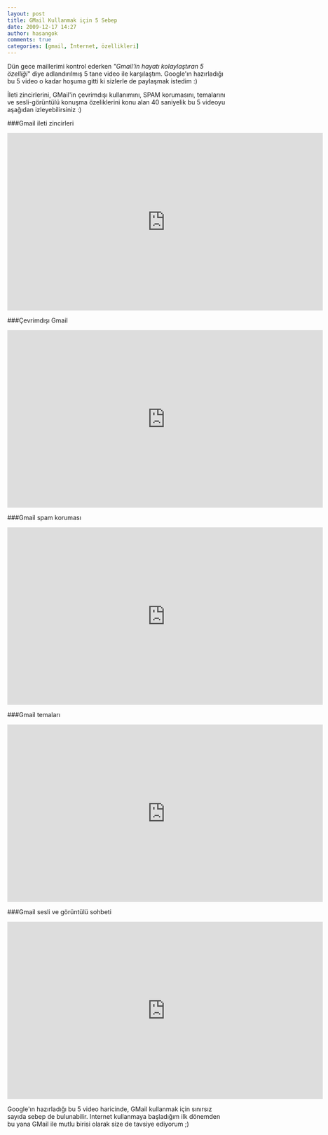 ```yaml
---
layout: post
title: GMail Kullanmak için 5 Sebep
date: 2009-12-17 14:27
author: hasangok
comments: true
categories: [gmail, İnternet, özellikleri]
---
```

Dün gece maillerimi kontrol ederken *"Gmail'in hayatı kolaylaştıran 5 özelliği*" diye adlandırılmış 5 tane video ile karşılaştım. Google'ın hazırladığı bu 5 video o kadar hoşuma gitti ki sizlerle de paylaşmak istedim :)

İleti zincirlerini, GMail'in çevrimdışı kullanımını, SPAM korumasını, temalarını ve sesli-görüntülü konuşma özeliklerini konu alan 40 saniyelik bu 5 videoyu aşağıdan izleyebilirsiniz :)

###Gmail ileti zincirleri  
<iframe width="720" height="405" src="https://www.youtube.com/embed/vQTbGCw6jSQ" frameborder="0" allowfullscreen></iframe>

###Çevrimdışı Gmail  
<iframe width="720" height="405" src="https://www.youtube.com/embed/zaGvS4tW77E" frameborder="0" allowfullscreen></iframe>

###Gmail spam koruması  
<iframe width="720" height="405" src="https://www.youtube.com/embed/TeQjtcN8BH0" frameborder="0" allowfullscreen></iframe>

###Gmail temaları  
<iframe width="720" height="405" src="https://www.youtube.com/embed/-YPbGAiBkEA" frameborder="0" allowfullscreen></iframe>

###Gmail sesli ve görüntülü sohbeti  
<iframe width="720" height="405" src="https://www.youtube.com/embed/mKdhbtA3aL0" frameborder="0" allowfullscreen></iframe>

Google'ın hazırladığı bu 5 video haricinde, GMail kullanmak için sınırsız sayıda sebep de bulunabilir. Internet kullanmaya başladığım ilk dönemden bu yana GMail ile mutlu birisi olarak size de tavsiye ediyorum ;)
